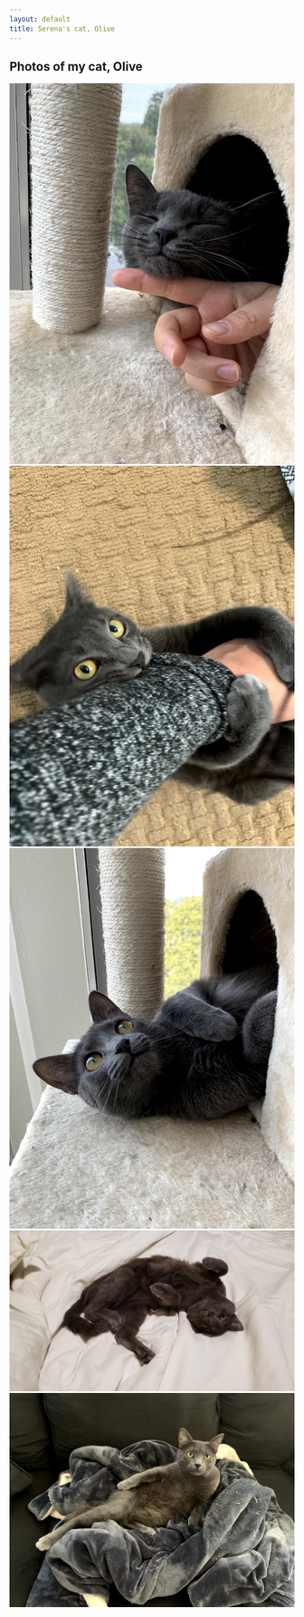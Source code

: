 ```yaml
---
layout: default
title: Serena's cat, Olive
---
```

	
	
## Photos of my cat, Olive ##

<img src="img/olive1.jpg" alt="Photo" class="leftside_image">
<img src="img/olive2.jpg" alt="Photo" class="leftside_image">
<img src="img/olive3.jpg" alt="Photo" class="leftside_image">
<img src="img/olive4.jpg" alt="Photo" class="leftside_image">
<img src="img/olive5.jpg" alt="Photo" class="leftside_image">



